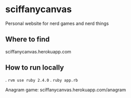 # sciffanycanvas
Personal website for nerd games and nerd things

## Where to find
sciffanycanvas.herokuapp.com

## How to run locally
. `rvm use ruby 2.4.0`
. `ruby app.rb`

Anagram game:
sciffanycanvas.herokuapp.com/anagram
